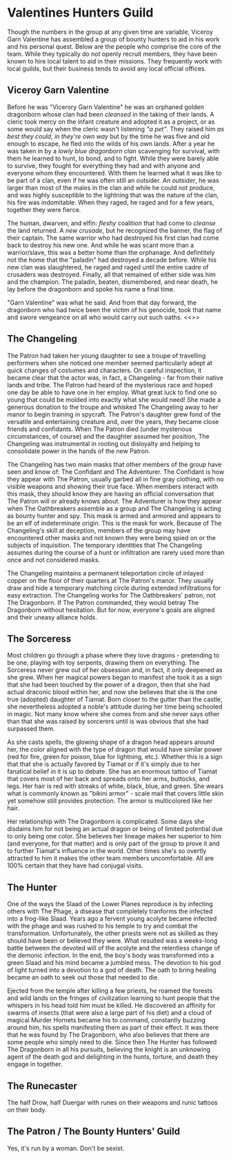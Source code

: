 # Valentines Hunters Guild

Though the numbers in the group at any given time are variable, Viceroy Garn Valentine has assembled a group of bounty hunters to aid in his work and his personal quest. Below are the people who comprise the core of the team. While they typically do not openly recruit members, they have been known to hire local talent to aid in their missions. They frequently work with local guilds, but their business tends to avoid any local official offices.

## Viceroy Garn Valentine

Before he was "Vicerory Garn Valentine" he was an orphaned golden dragonborn whose clan had been *cleansed* in the taking of their lands. A cleric took mercy on the infant creature and adopted it as a project, or as some would say when the cleric wasn't listening *"a pet"*. They raised him *as best they could, in they're own way* but by the time he was five and old enough to escape, he fled into the wilds of his own lands. After a year he was taken in by a *lowly blue dragonborn clan* scavenging for survival, with them he learned to hunt, to bond, and to fight. While they were barely able to survive, they fought for everything they had and with anyone and everyone whom they encountered. With them he learned what it was like to be part of a clan, even if he was often still an outsider. *An outsider*, he was larger than most of the males in the clan and while he could not produce, and was highly susceptible to the lightning that was the nature of the clan, his fire was indomitable. When they raged, he raged and for a few years, together they were fierce.

The human, dwarven, and elfin: *fleshy* coalition that had come to *cleanse* the land returned. A *new crusade*, but he recognized the banner, the flag of their captain. The same warrior who had destroyed his first clan had come back to destroy his new one. And while he was scant more than a warrior/slave, this was a better home than the orphanage. And defintitely not the home that the "paladin" had destroyed a decade before. While his new clan was slaughtered, he raged and raged until the entire cadre of crusaders was destroyed. Finally, all that remained of either side was him and the champion. The paladin, beaten, dismembered, and near death, he lay before the dragonborn and spoke his name a final time. 

"Garn Valentine" was what he said. And from that day forward, the dragonborn who had twice been the victim of his genocide, took that name and swore vengeance on all who would carry out such oaths. <<<More>>>
  
  
## The Changeling

The Patron had taken her young daughter to see a troupe of travelling performers when she noticed one member seemed particularly adept at quick changes of costumes and characters. On careful inspection, it became clear that the actor was, in fact, a Changeling - far from their native lands and tribe. The Patron had heard of the mysterious race and hoped one day be able to have one in her employ. What great luck to find one so young that could be molded into exactly what she would need! She made a generous donation to the troupe and whisked The Changeling away to her manor to begin training in spycraft. The Patron's daughter grew fond of the versatile and entertaining creature and, over the years, they became close friends and confidants. When The Patron died (under mysterious circumstances, of course) and the daughter assumed her position, The Changeling was instrumental in rooting out disloyalty and helping to consolidate power in the hands of the new Patron.

The Changeling has two main masks that other members of the group have seen and know of: The Confidant and The Adventurer. The Confidant is how they appear with The Patron, usually garbed all in fine gray clothing, with no visible weapons and showing their true face. When members interact with this mask, they should know they are having an official conversation that The Patron will or already knows about. The Adventurer is how they appear when The Oathbreakers assemble as a group and The Changeling is acting as bounty hunter and spy. This mask is armed and armored and appears to be an elf of indeterminate origin. This is the mask for work. Because of The Changeling's skill at deception, members of the group may have encountered other masks and not known they were being spied on or the subjects of inquisition. The temporary identities that The Changeling assumes during the course of a hunt or infiltration are rarely used more than once and not considered masks. 

The Changeling maintains a permanent teleportation circle of inlayed copper on the floor of their quarters at The Patron's manor. They usually draw and hide a temporary matching circle during extended infiltrations for easy extraction. The Changeling works for The Oathbreakers' patron, not The Dragonborn. If The Patron commanded, they would betray The Dragonborn without hesitation. But for now, everyone's goals are aligned and their uneasy alliance holds.

## The Sorceress

Most children go through a phase where they love dragons - pretending to be one, playing with toy serpents, drawing them on everything. The Sorceress never grew out of her obsession and, in fact, it only deepened as she grew. When her magical powers began to manifest she took it as a sign that she had been touched by the power of a dragon, then that she had actual draconic blood within her, and now she believes that she is the one true (adopted) daughter of Tiamat. Born closer to the gutter than the castle, she nevertheless adopted a noble's attitude during her time being schooled in magic. Not many know where she comes from and she never says other than that she was raised by sorcerers until is was obvious that she had surpassed them.

As she casts spells, the glowing shape of a dragon head appears around her, the color aligned with the type of dragon that would have similar power (red for fire, green for poison, blue for lightning, etc.). Whether this is a sign that that she is actually favored by Tiamat or if it's simply due to her fanatical belief in it is up to debate. She has an enormous tattoo of Tiamat that covers most of her back and spreads onto her arms, buttocks, and legs. Her hair is red with streaks of white, black, blue, and green. She wears what is commonly known as "bikini armor" - scale mail that covers little skin yet somehow still provides protection. The armor is multicolored like her hair.

Her relationship with The Dragonborn is complicated. Some days she disdains him for not being an actual dragon or being of limited potential due to only being one color. She believes her lineage makes her superior to him (and everyone, for that matter) and is only part of the group to prove it and to further Tiamat's influence in the world. Other times she's so overtly attracted to him it makes the other team members uncomfortable. All are 100% certain that they have had conjugal visits.

## The Hunter

One of the ways the Slaad of the Lower Planes reproduce is by infecting others with The Phage, a disease that completely tranforms the infected into a frog-like Slaad. Years ago a fervent young acolyte became infected with the phage and was rushed to his temple to try and combat the transformation. Unfortunately, the other priests were not as skilled as they should have been or believed they were. What resulted was a weeks-long battle between the devoted will of the acolyte and the relentless change of the demonic infection. In the end, the boy's body was transformed into a green Slaad and his mind became a jumbled mess. The devotion to his god of light turned into a devotion to a god of death. The oath to bring healing became an oath to seek out those that needed to die.

Ejected from the temple after killing a few priests, he roamed the forests and wild lands on the fringes of civilization learning to hunt people that the whispers in his head told him must be killed. He discovered an affinity for swarms of insects (that were also a large part of his diet) and a cloud of magical Murder Hornets became his to command, constantly buzzing around him, his spells manifesting them as part of their effect. It was there that he was found by The Dragonborn, who also believes that there are some people who simply need to die. Since then The Hunter has followed The Dragonborn in all his pursuits, believing the knight is an unknowing agent of the death god and delighting in the hunts, torture, and death they engage in together.

## The Runecaster

The half Drow, half Duergar with runes on their weapons and runic tattoos on their body.

## The Patron / The Bounty Hunters' Guild

Yes, it's run by a woman. Don't be sexist.
